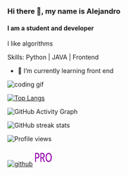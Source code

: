 ### Hi there 👋, my name is Alejandro
#### I am a student and developer

I like algorithms

Skills: Python | JAVA | Frontend

- 🌱 I’m currently learning front end 

<img src="https://c.tenor.com/2uyENRmiUt0AAAAS/coding.gif" alt="coding gif" style="size:50;">

[![Top Langs](https://github-readme-stats.vercel.app/api/top-langs/?username=Alejandro-Stolz)](https://github.com/anuraghazra/github-readme-stats)

![GitHub Activity Graph](https://activity-graph.herokuapp.com/graph?username=Alejandro-Stolz)  

![GitHub streak stats](https://github-readme-streak-stats.herokuapp.com/?user=Alejandro-Stolz)  

![Profile views](https://gpvc.arturio.dev/Alejandro-Stolz)  

[<img src='https://cdn.jsdelivr.net/npm/simple-icons@3.0.1/icons/github.svg' alt='github' height='40'>](https://github.com/Alejandro-Stolz)
<a href='https://github.com/pricing'><img src='https://raw.githubusercontent.com/acervenky/animated-github-badges/master/assets/pro.gif' width='40' height='40'></a> 
